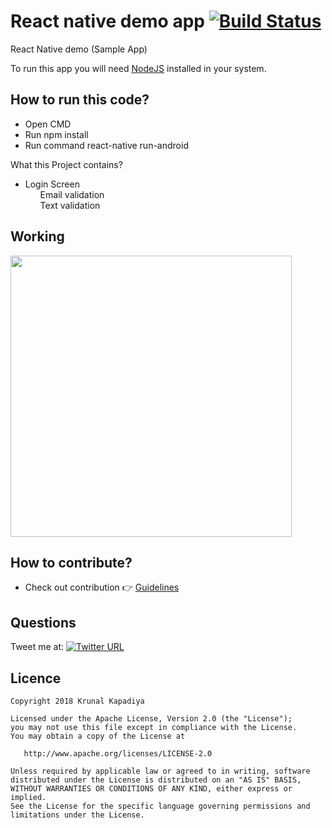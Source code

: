 # React native demo app [![Build Status](https://travis-ci.org/krunal3kapadiya/react-native-learning-demo.svg?branch=master)](https://travis-ci.org/krunal3kapadiya/react-native-learning-demo)

React Native demo (Sample App)

To run this app you will need [NodeJS](https://nodejs.org/en/) installed in your system.

## How to run this code?

- Open CMD
- Run npm install
- Run command react-native run-android

What this Project contains?
<ul>
<li>Login Screen
  <ul>Email validation</ul>
  <ul>Text validation</ul>
</li>
</ul>

## Working
<img src="https://github.com/krunal3kapadiya/react-native-learning-demo/blob/master/device-2018-02-15-153833.png" width="450"/>

## How to contribute?
- Check out contribution :point_right: [Guidelines](./CONTRIBUTING.md)  

## Questions

Tweet me at: 
[![Twitter URL](https://img.shields.io/badge/Twitter-@krunal3kapadiya-blue.svg?style=for-the-badge)](https://twitter.com/krunal3kapadiya)

## Licence
    Copyright 2018 Krunal Kapadiya

    Licensed under the Apache License, Version 2.0 (the "License");
    you may not use this file except in compliance with the License.
    You may obtain a copy of the License at

       http://www.apache.org/licenses/LICENSE-2.0

    Unless required by applicable law or agreed to in writing, software
    distributed under the License is distributed on an "AS IS" BASIS,
    WITHOUT WARRANTIES OR CONDITIONS OF ANY KIND, either express or implied.
    See the License for the specific language governing permissions and
    limitations under the License.
